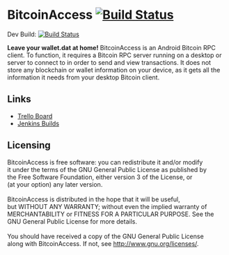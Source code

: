 BitcoinAccess [![Build Status](https://jenkins.brwyatt.net/job/BitcoinAccess/badge/icon)](https://jenkins.brwyatt.net/job/BitcoinAccess/)
===========================
Dev Build: [![Build Status](https://jenkins.brwyatt.net/job/BitcoinAccess%20-%20Dev/badge/icon)](https://jenkins.brwyatt.net/job/BitcoinAccess%20-%20Dev/)

**Leave your wallet.dat at home!**
BitcoinAccess is an Android Bitcoin RPC client. To function, it requires a Bitcoin RPC server running on a desktop or server to connect to in order to send and view transactions. It does not store any blockchain or wallet information on your device, as it gets all the information it needs from your desktop Bitcoin client. 

Links
-----
- [Trello Board](https://trello.com/board/bitcoinaccess/50eba5f65456accb130011c9)
- [Jenkins Builds](https://jenkins.brwyatt.net/view/BitcoinAccess/)

Licensing
---------
BitcoinAccess is free software: you can redistribute it and/or modify<br />
it under the terms of the GNU General Public License as published by<br />
the Free Software Foundation, either version 3 of the License, or<br />
(at your option) any later version.<br />
<br />
BitcoinAccess is distributed in the hope that it will be useful,<br />
but WITHOUT ANY WARRANTY; without even the implied warranty of<br />
MERCHANTABILITY or FITNESS FOR A PARTICULAR PURPOSE.  See the<br />
GNU General Public License for more details.<br />
<br />
You should have received a copy of the GNU General Public License<br />
along with BitcoinAccess.  If not, see <http://www.gnu.org/licenses/>.<br />